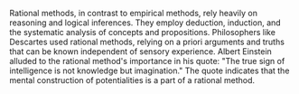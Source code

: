 
Rational methods, in contrast to empirical methods, rely heavily on reasoning and logical inferences. They employ deduction, induction, and the systematic analysis of concepts and propositions. Philosophers like Descartes used rational methods, relying on a priori arguments and truths that can be known independent of sensory experience. Albert Einstein alluded to the rational method's importance in his quote: "The true sign of intelligence is not knowledge but imagination." The quote indicates that the mental construction of potentialities is a part of a rational method.

